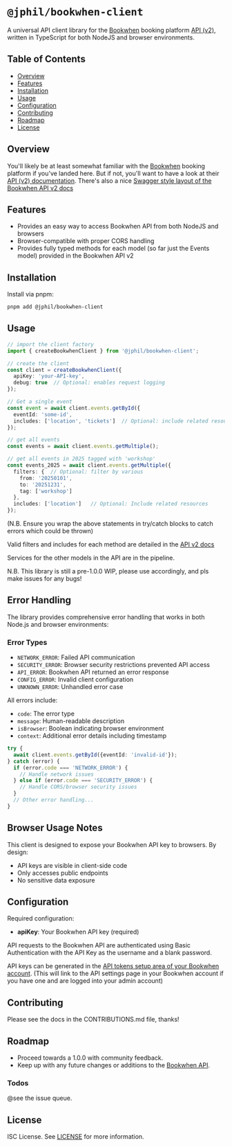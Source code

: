 # `@jphil/bookwhen-client`

A universal API client library for the [Bookwhen](https://www.bookwhen.com) booking platform [API (v2)](https://api.bookwhen.com/v2), written in TypeScript for both NodeJS and browser environments.

## Table of Contents

- [Overview](#overview)
- [Features](#features)
- [Installation](#installation)
- [Usage](#usage)
- [Configuration](#configuration)
- [Contributing](#contributing)
- [Roadmap](#roadmap)
- [License](#license)

## Overview

You'll likely be at least somewhat familiar with the [Bookwhen](https://www.bookwhen.com) booking platform if you've landed here. But if not, you'll want to have a look at their [API (v2) documentation](https://api.bookwhen.com/v2). There's also a nice [Swagger style layout of the Bookwhen API v2 docs](https://petstore.swagger.io/?url=https://api.bookwhen.com/v2/openapi.yaml)

## Features

- Provides an easy way to access Bookwhen API from both NodeJS and browsers
- Browser-compatible with proper CORS handling
- Provides fully typed methods for each model (so far just the Events model) provided in the Bookwhen API v2

## Installation

Install via pnpm:

```bash
pnpm add @jphil/bookwhen-client
```

## Usage

```typescript
// import the client factory
import { createBookwhenClient } from '@jphil/bookwhen-client';

// create the client
const client = createBookwhenClient({ 
  apiKey: 'your-API-key',
  debug: true  // Optional: enables request logging
});

// Get a single event
const event = await client.events.getById({
  eventId: 'some-id',
  includes: ['location', 'tickets']  // Optional: include related resources
});

// get all events
const events = await client.events.getMultiple();

// get all events in 2025 tagged with 'workshop'
const events_2025 = await client.events.getMultiple({
  filters: {  // Optional: filter by various 
    from: '20250101',
    to: '20251231',
    tag: ['workshop']
  },
  includes: ['location']   // Optional: Include related resources
});

```

(N.B. Ensure you wrap the above statements in try/catch blocks to catch errors which could be thrown)

Valid filters and includes for each method are detailed in the [API v2 docs](https://petstore.swagger.io/?url=https://api.bookwhen.com/v2/openapi.yaml) 

Services for the other models in the API are in the pipeline.

N.B. This library is still a pre-1.0.0 WIP, please use accordingly, and pls make issues for any bugs!

## Error Handling

The library provides comprehensive error handling that works in both Node.js and browser environments:

### Error Types
- `NETWORK_ERROR`: Failed API communication
- `SECURITY_ERROR`: Browser security restrictions prevented API access
- `API_ERROR`: Bookwhen API returned an error response
- `CONFIG_ERROR`: Invalid client configuration
- `UNKNOWN_ERROR`: Unhandled error case

All errors include:
- `code`: The error type
- `message`: Human-readable description
- `isBrowser`: Boolean indicating browser environment
- `context`: Additional error details including timestamp

```typescript
try {
  await client.events.getById({eventId: 'invalid-id'});
} catch (error) {
  if (error.code === 'NETWORK_ERROR') {
    // Handle network issues
  } else if (error.code === 'SECURITY_ERROR') {
    // Handle CORS/browser security issues
  }
  // Other error handling...
}
```

## Browser Usage Notes

This client is designed to expose your Bookwhen API key to browsers. By design:
- API keys are visible in client-side code
- Only accesses public endpoints
- No sensitive data exposure

## Configuration

Required configuration:

- **apiKey**: Your Bookwhen API key (required)

API requests to the Bookwhen API are authenticated using Basic Authentication with the API Key as the username and a blank password.

API keys can be generated in the [API tokens setup area of your Bookwhen account](https://admin.bookwhen.com/settings/api_access_permission_sets). (This will link to the API settings page in your Bookwhen account if you have one and are logged into your admin account)

## Contributing

Please see the docs in the CONTRIBUTIONS.md file, thanks!

## Roadmap

- Proceed towards a 1.0.0 with community feedback.
- Keep up with any future changes or additions to the [Bookwhen API](https://api.bookwhen.com/v2).

### Todos

@see the issue queue.

## License

ISC License. See [LICENSE](LICENSE) for more information.

